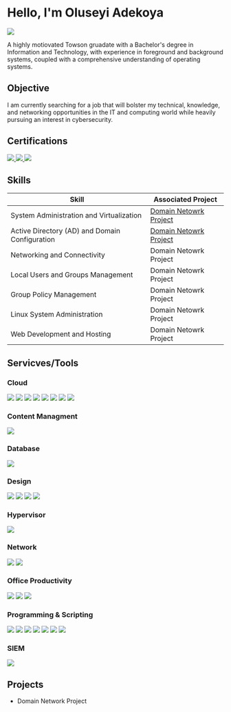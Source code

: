# Hello, I'm Oluseyi Adekoya
<a href="https://linkedin.com/in/oluseyi-adekoya-3421541a6/"><img src="https://img.shields.io/badge/-LinkedIn-0072b1?&style=for-the-badge&logo=linkedin&logoColor=white" /></a>


A highly motiovated Towson gruadate with a Bachelor's degree in Information and Technology, with experience in foreground and background systems, coupled with a comprehensive understanding of operating systems.

## Objective

I am currently searching for a job that will bolster my technical, knowledge, and networking opportunities in the IT and computing world while heavily pursuing an interest in cybersecurity.

## Certifications
<div>
    <a href="https://www.credly.com/badges/13279bad-627d-4423-a1db-a6a4dc097fff/public_url">
        <img src="https://img.shields.io/badge/-Security%2B-FF0000?&style=for-the-badge&logo=CompTIA&logoColor=white" />
    </a>
    <a href="https://www.credly.com/badges/e24d0265-260b-4061-8994-44ae119fe3e5/linked_in_profile">
        <img src="https://img.shields.io/badge/-Network%2B-007ACC?&style=for-the-badge&logo=CompTIA&logoColor=white" />
    </a>
    <a href="https://www.credly.com/badges/8a563590-9767-454f-ae20-dc8eb4105617/linked_in_profile">
        <img src="https://img.shields.io/badge/-CCP-4D4D4D?&style=for-the-badge&logo=Amazon&logoColor=white" />
    </a>
</div>

## Skills

| Skill                                          | Associated Project                            |
|------------------------------------------------|-----------------------------------------------|
| System Administration and Virtualization       | <a href="https://google.com">Domain Netowrk Project</a>|
| Active Directory (AD) and Domain Configuration | <a href="https://google.com">Domain Netowrk Project</a>|
| Networking and Connectivity                    | Domain Netowrk Project|
| Local Users and Groups Management              | Domain Netowrk Project|
| Group Policy Management                        | Domain Netowrk Project|
| Linux System Administration                    | Domain Netowrk Project|
| Web Development and Hosting                    | Domain Netowrk Project|

## Servicves/Tools

### Cloud 
<div>
    <img src="https://img.shields.io/badge/-Amazon%20EC2-FF9900?style=for-the-badge&logo=AmazonEC2&logoColor=white" />
    <img src="https://img.shields.io/badge/-Amazon%20S3-569A31?style=for-the-badge&logo=AmazonS3&logoColor=white" />
    <img src="https://img.shields.io/badge/-AWS%20IAM-232F3E?style=for-the-badge&logo=AmazonIAM&logoColor=white" />
    <img src="https://img.shields.io/badge/-Amazon%20RDS-527FFF?style=for-the-badge&logo=AmazonRDS&logoColor=white" />
    <img src="https://img.shields.io/badge/-Amazon%20CloudFront-146EB4?style=for-the-badge&logo=Amazon&logoColor=white" />
    <img src="https://img.shields.io/badge/-AWS%20Lambda-FF9900?style=for-the-badge&logo=Amazon&logoColor=white" />
    <img src="https://img.shields.io/badge/-AWS%20CloudWatch-FF4F8B?style=for-the-badge&logo=AmazonCloudWatch&logoColor=white" />
    <img src="https://img.shields.io/badge/-AWS%20CloudFormation-232F3E?style=for-the-badge&logo=Amazon&logoColor=white" />
</div>

### Content Managment
<div>
    <img src="https://img.shields.io/badge/-WordPress-21759B?&style=for-the-badge&logo=Velociraptor&logoColor=white" />
</div>

### Database
<div>
    <img src="https://img.shields.io/badge/-MySQL-4479A1?&style=for-the-badge&logo=mysql&logoColor=white" />
</div>

### Design
<div>
    <img src="https://img.shields.io/badge/-Adobe%20Photoshop-31A8FF?&style=for-the-badge&logo=adobephotoshop&logoColor=white" />
    <img src="https://img.shields.io/badge/-Adobe%20After%20Effects-9999FF?&style=for-the-badge&logo=adobeaftereffects&logoColor=white" />
    <img src="https://img.shields.io/badge/-Adobe%20Premiere%20Pro-9999FF?&style=for-the-badge&logo=adobepremierepro&logoColor=white" />
    <img src="https://img.shields.io/badge/-Adobe%20Illustrator-FF9A00?&style=for-the-badge&logo=adobeillustrator&logoColor=white" />
</div>

### Hypervisor 
<div>
    <img src="https://img.shields.io/badge/-VMware-607078?&style=for-the-badge&logo=vmware&logoColor=white" />
</div>

### Network
<div>
    <img src="https://img.shields.io/badge/-Wireshark-1679A7?&style=for-the-badge&logo=Wireshark&logoColor=white" />
    <img src="https://img.shields.io/badge/-Cisco Packet Tracer-4D4D4D?&style=for-the-badge&logo=Cisco&logoColor=white" />
</div>

### Office Productivity 
<div>
    <img src="https://img.shields.io/badge/-Microsoft%20Excel-217346?&style=for-the-badge&logo=microsoftexcel&logoColor=white" />
    <img src="https://img.shields.io/badge/-Microsoft%20PowerPoint-DC3E2F?&style=for-the-badge&logo=microsoftpowerpoint&logoColor=white" />
    <img src="https://img.shields.io/badge/-Microsoft%20Word-2B579A?&style=for-the-badge&logo=microsoftword&logoColor=white" />    
</div>

### Programming & Scripting
<div>
    <img src="https://img.shields.io/badge/-Bash-4EAA25?&style=for-the-badge&logo=gnubash&logoColor=white" />
    <img src="https://img.shields.io/badge/-Python-3776AB?&style=for-the-badge&logo=python&logoColor=white" />
    <img src="https://img.shields.io/badge/-Perl-0298C3?&style=for-the-badge&logo=perl&logoColor=white" />
    <img src="https://img.shields.io/badge/-JavaScript-F7DF1E?&style=for-the-badge&logo=javascript&logoColor=black" />
    <img src="https://img.shields.io/badge/-HTML-E34F26?&style=for-the-badge&logo=html5&logoColor=white" />
    <img src="https://img.shields.io/badge/-C%2B%2B-00599C?&style=for-the-badge&logo=c%2B%2B&logoColor=white" />
    <img src="https://img.shields.io/badge/-Java-007396?&style=for-the-badge&logo=java&logoColor=white" />
</div>

### SIEM
<div>
    <img src="https://img.shields.io/badge/-Splunk-000000?&style=for-the-badge&logo=Splunk&logoColor=white" />
</div>



## Projects
- Domain Network Project

